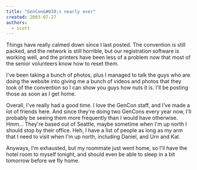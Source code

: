 ```yaml
---
title: "GenCon&#039;s nearly over"
created: 2003-07-27
authors: 
  - scott
---
```


Things have really calmed down since I last posted. The convention is still packed, and the network is still horrible, but our registration software is working well, and the printers have been less of a problem now that most of the senior volunteers know how to reset them.  
  
I've been taking a bunch of photos, plus I managed to talk the guys who are doing the website into giving me a bunch of videos and photos that they took of the convention so I can show you guys how nuts it is. I'll be posting those as soon as I get home.  
  
Overall, I've really had a good time. I love the GenCon staff, and I've made a lot of friends here. And since they're doing two GenCons every year now, I'll probably be seeing them more frequently than I would have otherwise. Hmm... They're based out of Seattle, maybe sometime when I'm up north I should stop by their office. Heh, I have a list of people as long as my arm that I need to visit when I'm up north, including Daniel, and Urn and Kat.  
  
Anyways, I'm exhausted, but my roommate just went home, so I'll have the hotel room to myself tonight, and should even be able to sleep in a bit tomorrow before we fly home.
